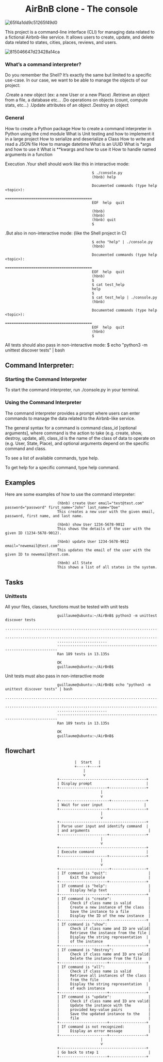 <h1 align="center">AirBnB clone - The console</h1>

![65f4a1dd9c51265f49d0](https://user-images.githubusercontent.com/113900578/221363935-3c9b928d-a6dd-4bae-8098-833bb8d508f6.png)


This project is a command-line interface (CLI) for managing data related to a fictional Airbnb-like service. It allows users to create, update, and delete data related to states, cities, places, reviews, and users.

![815046647d23428a14ca](https://user-images.githubusercontent.com/113900578/221363211-737846a7-c120-46da-b868-805c28a7ce83.png)

### What’s a command interpreter?
Do you remember the Shell? It’s exactly the same but limited to a specific use-case. In our case, we want to be able to manage the objects of our project:

.Create a new object (ex: a new User or a new Place)
.Retrieve an object from a file, a database etc…
.Do operations on objects (count, compute stats, etc…)
.Update attributes of an object
.Destroy an object

### General
How to create a Python package
How to create a command interpreter in Python using the cmd module
What is Unit testing and how to implement it in a large project
How to serialize and deserialize a Class
How to write and read a JSON file
How to manage datetime
What is an UUID
What is *args and how to use it
What is **kwargs and how to use it
How to handle named arguments in a function

Execution
.Your shell should work like this in interactive mode:

                                            $ ./console.py
                                            (hbnb) help

                                            Documented commands (type help <topic>):
                                            ========================================
                                            EOF  help  quit

                                            (hbnb) 
                                            (hbnb) 
                                            (hbnb) quit
                                            $
.But also in non-interactive mode: (like the Shell project in C)

                                            $ echo "help" | ./console.py
                                            (hbnb)

                                            Documented commands (type help <topic>):
                                            ========================================
                                            EOF  help  quit
                                            (hbnb) 
                                            $
                                            $ cat test_help
                                            help
                                            $
                                            $ cat test_help | ./console.py
                                            (hbnb)

                                            Documented commands (type help <topic>):
                                            ========================================
                                            EOF  help  quit
                                            (hbnb) 
                                            $
All tests should also pass in non-interactive mode: $ echo "python3 -m unittest discover tests" | bash

## Command Interpreter:

### Starting the Command Interpreter
To start the command interpreter, run ./console.py in your terminal.

### Using the Command Interpreter
The command interpreter provides a prompt where users can enter commands to manage the data related to the Airbnb-like service.

The general syntax for a command is command class_id [optional arguments], where command is the action to take (e.g. create, show, destroy, update, all), class_id is the name of the class of data to operate on (e.g. User, State, Place), and optional arguments depend on the specific command and class.

To see a list of available commands, type help.

To get help for a specific command, type help command.

## Examples

Here are some examples of how to use the command interpreter:

                            (hbnb) create User email="test@test.com" password="password" first_name="John" last_name="Doe"
                            This creates a new user with the given email, password, first name, and last name.

                            (hbnb) show User 1234-5678-9012
                            This shows the details of the user with the given ID (1234-5678-9012).

                            (hbnb) update User 1234-5678-9012 email="newemail@test.com"
                            This updates the email of the user with the given ID to newemail@test.com.

                            (hbnb) all State
                            This shows a list of all states in the system.

## Tasks

### Unittests
All your files, classes, functions must be tested with unit tests

                            guillaume@ubuntu:~/AirBnB$ python3 -m unittest discover tests
                            ...................................................................................
                            ...................................................................................
                            .......................
                            ----------------------------------------------------------------------
                            Ran 189 tests in 13.135s

                            OK
                            guillaume@ubuntu:~/AirBnB$

Unit tests must also pass in non-interactive mode

                            guillaume@ubuntu:~/AirBnB$ echo "python3 -m unittest discover tests" | bash
                            ...................................................................................
                            ...................................................................................
                            .......................
                            ----------------------------------------------------------------------
                            Ran 189 tests in 13.135s

                            OK
                            guillaume@ubuntu:~/AirBnB$

## flowchart

                                    |  Start   |
                                    +-----+----+
                                        |
                                        v
                            +----------------------------------------+
                            | Display prompt                         |
                            +----------------------+-----------------+
                                                |
                                                v
                            +-----------------------+----------------+
                            | Wait for user input                   |
                            +----------------------+-----------------+
                                                |
                                                v
                            +----------------------------------------+
                            | Parse user input and identify command  |
                            | and arguments                           |
                            +----------------------+-----------------+
                                                |
                                                v
                            +----------------------------------------+
                            | Execute command                        |
                            +----------------------+-----------------+
                                                |
                                                v
                            +-----------------------+----------------+
                            | If command is "quit":                   |
                            |     Exit the console                    |
                            +----------------------+-----------------+
                            | If command is "help":                   |
                            |     Display help text                   |
                            +----------------------+-----------------+
                            | If command is "create":                 |
                            |     Check if class name is valid        |
                            |     Create a new instance of the class  |
                            |     Save the instance to a file         |
                            |     Display the ID of the new instance  |
                            +----------------------+-----------------+
                            | If command is "show":                   |
                            |     Check if class name and ID are valid|
                            |     Retrieve the instance from the file |
                            |     Display the string representation  |
                            |     of the instance                     |
                            +----------------------+-----------------+
                            | If command is "destroy":                |
                            |     Check if class name and ID are valid|
                            |     Delete the instance from the file   |
                            +----------------------+-----------------+
                            | If command is "all":                    |
                            |     Check if class name is valid        |
                            |     Retrieve all instances of the class |
                            |     from the file                       |
                            |     Display the string representation  |
                            |     of each instance                    |
                            +----------------------+-----------------+
                            | If command is "update":                 |
                            |     Check if class name and ID are valid|
                            |     Update the instance with the        |
                            |     provided key-value pairs            |
                            |     Save the updated instance to the    |
                            |     file                                |
                            +----------------------+-----------------+
                            | If command is not recognized:           |
                            |     Display an error message            |
                            +----------------------+-----------------+
                                                |
                                                v
                            +----------------------------------------+
                            | Go back to step 1                       |
                            +----------------------+-----------------+
